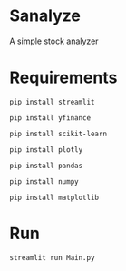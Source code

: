 # Sanalyze
A simple stock analyzer

# Requirements
```
pip install streamlit
```
```
pip install yfinance
```
```
pip install scikit-learn
```
```
pip install plotly
```
```
pip install pandas
```
```
pip install numpy
```
```
pip install matplotlib
```

# Run
```
streamlit run Main.py
```
